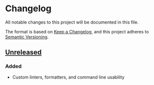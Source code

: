 # Changelog
All notable changes to this project will be documented in this file.

The format is based on [Keep a Changelog](https://keepachangelog.com/en/1.0.0/),
and this project adheres to [Semantic Versioning](https://semver.org/spec/v2.0.0.html).

## [Unreleased]



### Added
- Custom linters, formatters, and command line usability


[Unreleased]: https://github.com/enkessler/cuke_linter/compare/2bbd3f29f4eb45b6e9ea7d47c5bb47182bf4fde7...HEAD
